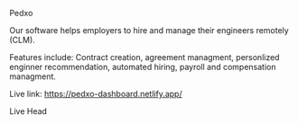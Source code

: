 Pedxo

Our software helps employers to hire and manage their engineers remotely (CLM).

Features include: 
Contract creation, 
agreement managment,
personlized enginner recommendation, automated hiring,
payroll and compensation managment.




Live link: https://pedxo-dashboard.netlify.app/

Live Head
